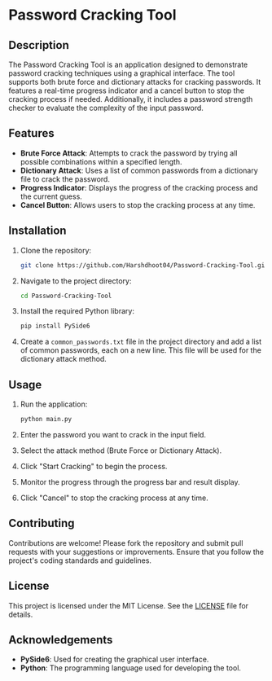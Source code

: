 # Password Cracking Tool

## Description

The Password Cracking Tool is an application designed to demonstrate password cracking techniques using a graphical interface. The tool supports both brute force and dictionary attacks for cracking passwords. It features a real-time progress indicator and a cancel button to stop the cracking process if needed. Additionally, it includes a password strength checker to evaluate the complexity of the input password.

## Features

- **Brute Force Attack**: Attempts to crack the password by trying all possible combinations within a specified length.
- **Dictionary Attack**: Uses a list of common passwords from a dictionary file to crack the password.
- **Progress Indicator**: Displays the progress of the cracking process and the current guess.
- **Cancel Button**: Allows users to stop the cracking process at any time.

## Installation

1. Clone the repository:

    ```bash
    git clone https://github.com/Harshdhoot04/Password-Cracking-Tool.git
    ```

2. Navigate to the project directory:

    ```bash
    cd Password-Cracking-Tool
    ```

3. Install the required Python library:

    ```bash
    pip install PySide6
    ```

4. Create a `common_passwords.txt` file in the project directory and add a list of common passwords, each on a new line. This file will be used for the dictionary attack method.

## Usage

1. Run the application:

    ```bash
    python main.py
    ```

2. Enter the password you want to crack in the input field.

3. Select the attack method (Brute Force or Dictionary Attack).

4. Click "Start Cracking" to begin the process.

5. Monitor the progress through the progress bar and result display.

6. Click "Cancel" to stop the cracking process at any time.


## Contributing

Contributions are welcome! Please fork the repository and submit pull requests with your suggestions or improvements. Ensure that you follow the project's coding standards and guidelines.

## License

This project is licensed under the MIT License. See the [LICENSE](LICENSE) file for details.

## Acknowledgements

- **PySide6**: Used for creating the graphical user interface.
- **Python**: The programming language used for developing the tool.
